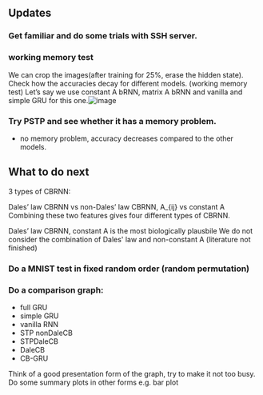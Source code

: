 ## Updates

### Get familiar and do some trials with SSH server.

### working memory test
We can crop the images(after training for 25%, erase the hidden state). Check how the accuracies decay for different models. (working memory test) 
Let’s say we use constant A bRNN, matrix A bRNN and vanilla and simple GRU for this one.![image](https://github.com/Yawen502/Computations_in_neural_network/assets/71087503/7aab119b-137c-4974-9454-388a111b9382)

### Try PSTP and see whether it has a memory problem. 
- no memory problem, accuracy decreases compared to the other models.

  
## What to do next
3 types of CBRNN:

Dales’ law CBRNN vs non-Dales’ law CBRNN, A_{ij} vs constant A 
Combining these two features gives four different types of CBRNN.

Dales’ law CBRNN, constant A is the most biologically plausbile
We do not consider the combination of Dales' law and non-constant A (literature not finished)


### Do a MNIST test in fixed random order (random permutation)

### Do a comparison graph:

- full GRU
- simple GRU
- vanilla RNN
- STP nonDaleCB
- STPDaleCB
- DaleCB
- CB-GRU

Think of a good presentation form of the graph, try to make it not too busy.
Do some summary plots in other forms e.g. bar plot
